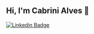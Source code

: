 ## Hi, I'm Cabrini Alves 👋

[![Linkedin Badge](https://img.shields.io/badge/-Linkedin-0e76a8?style=flat-square&logo=Linkedin&logoColor=white&link=https://www.linkedin.com/in/cabrini-alves-dos-reis-318a6115b/)](https://www.linkedin.com/in/cabrini-alves-dos-reis-318a6115b/) 






<!--
**cabrinireis/cabrinireis** is a ✨ _special_ ✨ repository because its `README.md` (this file) appears on your GitHub profile.

[![Github Stats](https://github-readme-stats.vercel.app/api?username=luizeduul&show_icons=true&theme=radical&title_color=2ED3EA)](https://github.com/cabrinireis/github-readme-stats)
Here are some ideas to get you started:
### Hi there 👋
- 🔭 I’m currently working on ...
- 🌱 I’m currently learning ...
- 👯 I’m looking to collaborate on ...
- 🤔 I’m looking for help with ...
- 💬 Ask me about ...
- 📫 How to reach me: ...
- 😄 Pronouns: ...
- ⚡ Fun fact: ...
-->
